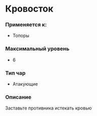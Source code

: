 # Кровосток

### Применяется к:

* Топоры

### Максимальный уровень&#x20;

* 6

### Тип чар

* Атакующие

### Описание&#x20;

Заставьте противника истекать кровью
